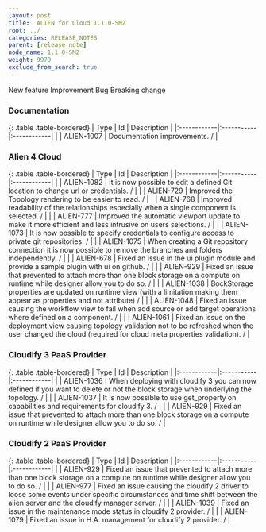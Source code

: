 ```yaml
---
layout: post
title:  ALIEN for Cloud 1.1.0-SM2
root: ../
categories: RELEASE_NOTES
parent: [release_note]
node_name: 1.1.0-SM2
weight: 9979
exclude_from_search: true
---
```





<i class="fa fa-plus text-success"></i> New feature <i class="fa fa-level-up text-primary"></i> Improvement  <i class="fa fa-bug text-danger"></i> Bug <i class="fa fa-exclamation-triangle text-warning"></i> Breaking change


### Documentation



  {: .table .table-bordered}
  | Type        | Id         | Description |
  |:------------|:-----------|:------------|
      |  <i class="fa fa-level-up text-primary"></i> | ALIEN-1007 | Documentation improvements. /  |
    


### Alien 4 Cloud



  {: .table .table-bordered}
  | Type        | Id         | Description |
  |:------------|:-----------|:------------|
    |  <i class="fa fa-plus text-success"></i> | ALIEN-1082 | It is now possible to edit a defined Git location to change url or credentials. /  |
      |  <i class="fa fa-level-up text-primary"></i> | ALIEN-729 | Improved the Topology rendering to be easier to read. /  |
    |  <i class="fa fa-level-up text-primary"></i> | ALIEN-768 | Improved readability of the relationships especially when a single component is selected. /  |
    |  <i class="fa fa-level-up text-primary"></i> | ALIEN-777 | Improved the automatic viewport update to make it more efficient and less intrusive on users selections. /  |
    |  <i class="fa fa-level-up text-primary"></i> | ALIEN-1073 | It is now possible to specify credentials to configure access to private git repositories. /  |
    |  <i class="fa fa-level-up text-primary"></i> | ALIEN-1075 | When creating a Git repository connection it is now possible to remove the branches and folders independently. /  |
      |  <i class="fa fa-bug text-danger"></i> | ALIEN-678 | Fixed an issue in the ui plugin module and provide a sample plugin with ui on github. /  |
    |  <i class="fa fa-bug text-danger"></i> | ALIEN-929 | Fixed an issue that prevented to attach more than one block storage on a compute on runtime while designer allow you to do so. /  |
    |  <i class="fa fa-bug text-danger"></i> | ALIEN-1038 | BockStorage properties are updated on runtime view (with a limitation making them appear as properties and not attribute) /  |
    |  <i class="fa fa-bug text-danger"></i> | ALIEN-1048 | Fixed an issue causing the workflow view to fail when add source or add target operations where defined on a component. /  |
    |  <i class="fa fa-bug text-danger"></i> | ALIEN-1061 | Fixed an issue on the deployment view causing topology validation not to be refreshed when the user changed the cloud (required for cloud meta properties validation). /  |
  


### Cloudify 3 PaaS Provider



  {: .table .table-bordered}
  | Type        | Id         | Description |
  |:------------|:-----------|:------------|
    |  <i class="fa fa-plus text-success"></i> | ALIEN-1036 | When deploying with cloudify 3 you can now defined if you want to delete or not the block storage when underlying the topology. /  |
    |  <i class="fa fa-plus text-success"></i> | ALIEN-1037 | It is now possible to use get_property on capabilities and requirements for cloudify 3. /  |
        |  <i class="fa fa-bug text-danger"></i> | ALIEN-929 | Fixed an issue that prevented to attach more than one block storage on a compute on runtime while designer allow you to do so. /  |
  


### Cloudify 2 PaaS Provider



  {: .table .table-bordered}
  | Type        | Id         | Description |
  |:------------|:-----------|:------------|
        |  <i class="fa fa-bug text-danger"></i> | ALIEN-929 | Fixed an issue that prevented to attach more than one block storage on a compute on runtime while designer allow you to do so. /  |
    |  <i class="fa fa-bug text-danger"></i> | ALIEN-977 | Fixed an issue causing the cloudify 2 driver to loose some events under specific circumstances and time shift between the alien server and the cloudify manager server. /  |
    |  <i class="fa fa-bug text-danger"></i> | ALIEN-1039 | Fixed an issue in the maintenance mode status in cloudify 2 provider. /  |
    |  <i class="fa fa-bug text-danger"></i> | ALIEN-1079 | Fixed an issue in H.A. management for cloudify 2 provider. /  |
  

